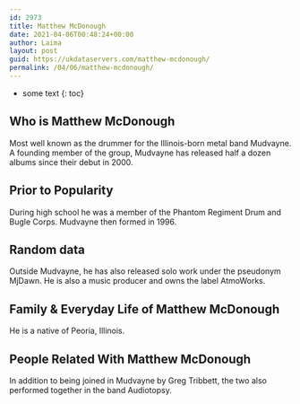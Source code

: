 ```yaml
---
id: 2973
title: Matthew McDonough
date: 2021-04-06T00:48:24+00:00
author: Laima
layout: post
guid: https://ukdataservers.com/matthew-mcdonough/
permalink: /04/06/matthew-mcdonough/
---
```


* some text
{: toc}


## Who is Matthew McDonough
                  
                  
                  
Most well known as the drummer for the Illinois-born metal band Mudvayne. A founding member of the group, Mudvayne has released half a dozen albums since their debut in 2000.
                  
              
            
              
            
                
                
                
## Prior to Popularity
                  
                  
                  
During high school he was a member of the Phantom Regiment Drum and Bugle Corps. Mudvayne then formed in 1996.
                  
              
            
              
            
                
                
                
## Random data
                  
                  
                  
Outside Mudvayne, he has also released solo work under the pseudonym MjDawn. He is also a music producer and owns the label AtmoWorks.
                  
              
            
              
            
                
                
                
## Family & Everyday Life of Matthew McDonough
                  
                  
                  
He is a native of Peoria, Illinois.
                  
              
            
              
            
                
                
                
## People Related With Matthew McDonough
                  
                  
                  
In addition to being joined in Mudvayne by Greg Tribbett, the two also performed together in the band Audiotopsy.
                  
              
            
              
            
                
              
            
              
              
            
            
              
            
          
          
          
